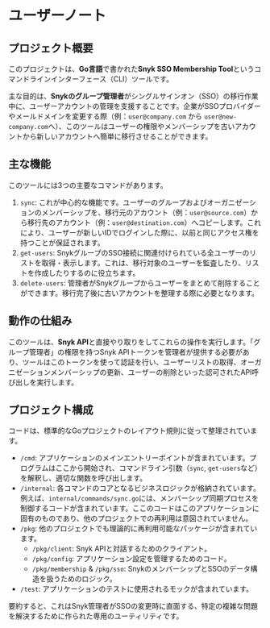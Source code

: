 # ユーザーノート

## プロジェクト概要

このプロジェクトは、**Go言語**で書かれた**Snyk SSO Membership Tool**というコマンドラインインターフェース（CLI）ツールです。

主な目的は、**Snykのグループ管理者**がシングルサインオン（SSO）の移行作業中に、ユーザーアカウントの管理を支援することです。企業がSSOプロバイダーやメールドメインを変更する際（例：`user@company.com` から `user@new-company.com`へ）、このツールはユーザーの権限やメンバーシップを古いアカウントから新しいアカウントへ簡単に移行させることができます。

## 主な機能

このツールには3つの主要なコマンドがあります。

1.  `sync`: これが中心的な機能です。ユーザーのグループおよびオーガニゼーションのメンバーシップを、移行元のアカウント（例：`user@source.com`）から移行先のアカウント（例：`user@destination.com`）へコピーします。これにより、ユーザーが新しいIDでログインした際に、以前と同じアクセス権を持つことが保証されます。
2.  `get-users`: SnykグループのSSO接続に関連付けられている全ユーザーのリストを取得・表示します。これは、移行対象のユーザーを監査したり、リストを作成したりするのに役立ちます。
3.  `delete-users`: 管理者がSnykグループからユーザーをまとめて削除することができます。移行完了後に古いアカウントを整理する際に必要となります。

## 動作の仕組み

このツールは、**Snyk API**と直接やり取りをしてこれらの操作を実行します。「グループ管理者」の権限を持つSnyk APIトークンを管理者が提供する必要があり、ツールはこのトークンを使って認証を行い、ユーザーリストの取得、オーガニゼーションメンバーシップの更新、ユーザーの削除といった認可されたAPI呼び出しを実行します。

## プロジェクト構成

コードは、標準的なGoプロジェクトのレイアウト規則に従って整理されています。

*   `/cmd`: アプリケーションのメインエントリーポイントが含まれています。プログラムはここから開始され、コマンドライン引数（`sync`, `get-users`など）を解釈し、適切な関数を呼び出します。
*   `/internal`: 各コマンドのコアとなるビジネスロジックが格納されています。例えば、`internal/commands/sync.go`には、メンバーシップ同期プロセスを制御するコードが含まれています。ここのコードはこのアプリケーションに固有のものであり、他のプロジェクトでの再利用は意図されていません。
*   `/pkg`: 他のプロジェクトでも理論的に再利用可能なパッケージが含まれています。
    *   `/pkg/client`: Snyk APIと対話するためのクライアント。
    *   `/pkg/config`: アプリケーション設定を管理するためのコード。
    *   `/pkg/membership` & `/pkg/sso`: SnykのメンバーシップとSSOのデータ構造を扱うためのロジック。
*   `/test`: アプリケーションのテストに使用されるモックが含まれています。

要約すると、これはSnyk管理者がSSOの変更時に直面する、特定の複雑な問題を解決するために作られた専用のユーティリティです。
